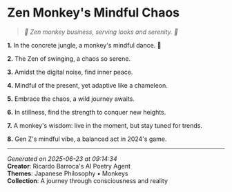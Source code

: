 # Zen Monkey's Mindful Chaos

> *🐒 Zen monkey business, serving looks and serenity. 💭*

**1.** In the concrete jungle, a monkey's mindful dance. 🐒


**2.** The Zen of swinging, a chaos so serene.


**3.** Amidst the digital noise, find inner peace.


**4.** Mindful of the present, yet adaptive like a chameleon.


**5.** Embrace the chaos, a wild journey awaits.


**6.** In stillness, find the strength to conquer new heights.


**7.** A monkey's wisdom: live in the moment, but stay tuned for trends.


**8.** Gen Z's mindful vibe, a balanced act in 2024's game.



---

*Generated on 2025-06-23 at 09:14:34*  
**Creator**: Ricardo Barroca's AI Poetry Agent  
**Themes**: Japanese Philosophy • Monkeys  
**Collection**: A journey through consciousness and reality